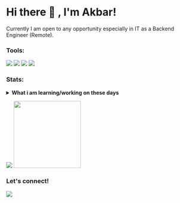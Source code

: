 # Hi there 👋 , I'm Akbar!
Currently I am open to any opportunity especially in IT as a Backend Engineer (Remote).

### Tools:
<p>
    <img src="https://img.shields.io/badge/OS-MacOS-blue?&logo=apple" />
    <img src="https://img.shields.io/badge/Code-Ruby-red?&logo=ruby" />
    <img src="https://img.shields.io/badge/Text%20Editor-Vim-blue?&logo=vim&logoColor=green" />
    <img src="https://gpvc.arturio.dev/muhrizkiakbar" />
</p>

### Stats:
<details>
 <summary><strong>What i am learning/working on these days</strong></summary>
    - 🔭 I’m currently working on ... </br>
    - 🌱 I’m currently learning Denojs </br>
    - 👯 I’m looking to collaborate on ... </br>
    - 🤔 I’m looking for help with ... </br>
    - 💬 Ask me about anything.</br>
    - 📫 How to reach me: <a href="muhrizkiakbar@live.com">Email me!</a>  </br>
    - 😄 Pronouns: He/Him </br>
    - ⚡ Fun fact: ... </br>
</details>
<p>
    <img src="https://github-readme-stats.vercel.app/api?username=muhrizkiakbar&hide=contribs,prs&show_icons=true&hide_border=true&title_color=000" />
    <img src="https://github-readme-stats.vercel.app/api/top-langs/?username=muhrizkiakbar&layout=compact" height=180 />
</p>

### Let's connect!
<p>
    <a href="https://www.linkedin.com/in/muhammad-rizki-akbar-69220316b" target="blank"><img src="https://img.shields.io/badge/M_Rizki_Akbar?style=flat&logo=linkedin" /></a>
</p>

<!--
**bagusfe/bagusfe** is a ✨ _special_ ✨ repository because its `README.md` (this file) appears on your GitHub profile.

Here are some ideas to get you started:

- 🔭 I’m currently working on ...
- 🌱 I’m currently learning ...
- 👯 I’m looking to collaborate on ...
- 🤔 I’m looking for help with ...
- 💬 Ask me about ...
- 📫 How to reach me: ...
- 😄 Pronouns: ...
- ⚡ Fun fact: ...
-->
 
